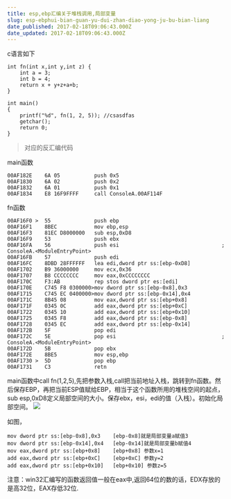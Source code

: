 ```yaml
---
title: esp,ebp汇编关于堆栈调用,局部变量
slug: esp-ebphui-bian-guan-yu-dui-zhan-diao-yong-ju-bu-bian-liang
date_published: 2017-02-18T09:06:43.000Z
date_updated: 2017-02-18T09:06:43.000Z
---
```


c语言如下

    int fn(int x,int y,int z) {
    	int a = 3;
    	int b = 4;
    	return x + y+z+a+b;
    }
    
    int main()
    {
    	printf("%d", fn(1, 2, 5)); //csasdfas
    	getchar();
        return 0;
    }
    
    

> 对应的反汇编代码

main函数

    00AF182E    6A 05           push 0x5
    00AF1830    6A 02           push 0x2
    00AF1832    6A 01           push 0x1
    00AF1834    E8 16F9FFFF     call ConsoleA.00AF114F
    

fn函数

    00AF16F0 >  55              push ebp
    00AF16F1    8BEC            mov ebp,esp
    00AF16F3    81EC D8000000   sub esp,0xD8
    00AF16F9    53              push ebx
    00AF16FA    56              push esi                                 ; ConsoleA.<ModuleEntryPoint>
    00AF16FB    57              push edi
    00AF16FC    8DBD 28FFFFFF   lea edi,dword ptr ss:[ebp-0xD8]
    00AF1702    B9 36000000     mov ecx,0x36
    00AF1707    B8 CCCCCCCC     mov eax,0xCCCCCCCC
    00AF170C    F3:AB           rep stos dword ptr es:[edi]
    00AF170E    C745 F8 0300000>mov dword ptr ss:[ebp-0x8],0x3
    00AF1715    C745 EC 0400000>mov dword ptr ss:[ebp-0x14],0x4
    00AF171C    8B45 08         mov eax,dword ptr ss:[ebp+0x8]
    00AF171F    0345 0C         add eax,dword ptr ss:[ebp+0xC]
    00AF1722    0345 10         add eax,dword ptr ss:[ebp+0x10]
    00AF1725    0345 F8         add eax,dword ptr ss:[ebp-0x8]
    00AF1728    0345 EC         add eax,dword ptr ss:[ebp-0x14]
    00AF172B    5F              pop edi
    00AF172C    5E              pop esi                                  ; ConsoleA.<ModuleEntryPoint>
    00AF172D    5B              pop ebx
    00AF172E    8BE5            mov esp,ebp
    00AF1730 >  5D              pop ebp
    00AF1731    C3              retn
    

main函数中call fn(1,2,5),先把参数入栈,call把当前地址入栈，跳转到fn函数。然后保存EBP，再把当前ESP值赋给EBP，相当于这个函数所用的堆栈空间的起点，sub esp,0xD8定义局部空间的大小。保存ebx，esi，edi的值（入栈）。初始化局部空间。
![](/content/images/2017/02/2012081414392956.gif)

如图，

    mov dword ptr ss:[ebp-0x8],0x3    [ebp-0x8]就是局部变量a赋值3
    mov dword ptr ss:[ebp-0x14],0x4   [ebp-0x14]就是局部变量b赋值4
    mov eax,dword ptr ss:[ebp+0x8]    [ebp+0x8] 参数x=1
    add eax,dword ptr ss:[ebp+0xC]    [ebp+0xC] 参数y=2
    add eax,dword ptr ss:[ebp+0x10]   [ebp+0x10] 参数z=5
    

注意：win32汇编写的函数返回值一般在eax中,返回64位的数的话，EDX存放的是高32位，EAX存低32位.
